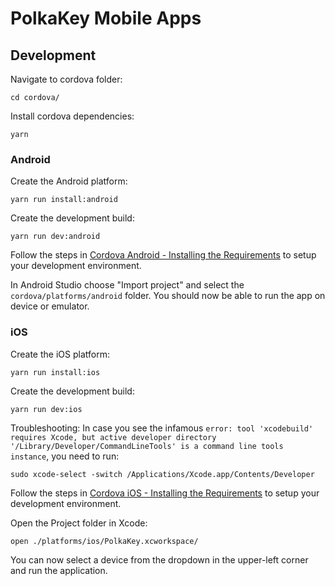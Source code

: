 # PolkaKey Mobile Apps

## Development

Navigate to cordova folder:

```
cd cordova/
```

Install cordova dependencies:

```
yarn
```

### Android

Create the Android platform:

```
yarn run install:android
```

Create the development build:

```
yarn run dev:android
```

Follow the steps in [Cordova Android - Installing the Requirements](https://cordova.apache.org/docs/en/latest/guide/platforms/android/index.html#installing-the-requirements) to setup your development environment.

In Android Studio choose "Import project" and select the `cordova/platforms/android` folder.
You should now be able to run the app on device or emulator.

### iOS

Create the iOS platform:

```
yarn run install:ios
```

Create the development build:

```
yarn run dev:ios
```

Troubleshooting: In case you see the infamous `error: tool 'xcodebuild' requires Xcode, but active developer directory '/Library/Developer/CommandLineTools' is a command line tools instance`, you need to run:

```
sudo xcode-select -switch /Applications/Xcode.app/Contents/Developer
```

Follow the steps in [Cordova iOS - Installing the Requirements](https://cordova.apache.org/docs/en/latest/guide/platforms/ios/index.html#installing-the-requirements) to setup your development environment.

Open the Project folder in Xcode:

```
open ./platforms/ios/PolkaKey.xcworkspace/
```

You can now select a device from the dropdown in the upper-left corner and run the application.
